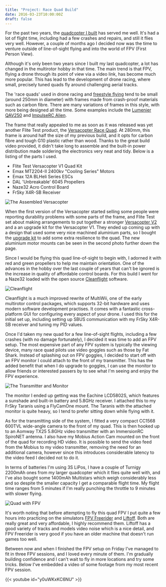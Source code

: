 ```yaml
---
title: "Project: Race Quad Build"
date: 2016-03-23T10:00:00Z
draft: false
---
```


For the past two years, the [quadcopter I built](http://www.seanduffy.co.uk/blog/2013/8/Project:-Quadcopter-Build/) has served me well. It's had a lot of flight time, including had a few crashes and repairs, and still it flies very well. However, a couple of months ago I decided now was the time to venture outside of line-of-sight flying and into the world of FPV (First Person View).

Although it's only been two years since I built my last quadcopter, a lot has changed in the multirotor hobby in that time. The main trend is that FPV, flying a drone through its point of view via a video link, has become much more popular. This has lead to the development of drone racing, where small, precisely tuned quads fly around challenging aerial tracks.

The 'race quads' used in drone racing and [freestyle flying](https://www.youtube.com/watch?v=WQyVEivFMrA) tend to be small (around 250mm in diameter) with  frames made from crash-proof materials such as carbon fibre. There are many variations of frames in this style, with more being designed all the time. Some examples include the [Lumenier QAV250](http://www.lumenier.com/products/multirotors/qav250) and [ImpulseRC Alien](http://impulserc.com/alien-6-fpv-frame).

The frame that really appealed to me as soon as it was released was yet another Flite Test product, the [Versacopter Race Quad](http://flitetest.com/articles/versacopter). At 280mm, this frame is around half the size of my previous build, and it opts for carbon fibre and tough G10 plastic rather than wood. Thanks to the great build video provided, it didn't take long to assemble and the built-in power distribution made soldering the electronics very neat and tidy. Below is a listing of the parts I used.

*	Flite Test Versacopter V1 Quad Kit
*	Emax MT2204-II 2400kv "Cooling Series" Motors
*	Emax 12A BLHeli Series ESCs
*  DAL 'Unbreakable' 6045 Propellers
*  Naze32 Acro Control Board
*  FrSky X4R-SB Receiver

![The Assembled Versacopter](https://farm2.staticflickr.com/1509/25985299505_6b7747c1e5_c.jpg "The Assembled Versacopter")

When the first version of the Versacopter started selling some people were reporting durability problems with some parts of the frame, and Flite Test set about making arrangements to put together a stronger [Versacopter V2](http://store.flitetest.com/ft-versacopter-280-v2-quad-kit/) and a an upgrade kit for the Versacopter V1. They ended up coming up with a design that used some very nice machined aluminium parts, so I bought the [upgrade kit](http://store.flitetest.com/versacopter-aluminum-upgrade-coming-soon/) to add some extra resilience to the quad. The new aluminium motor mounts can be seen in the second photo further down the page.

Since I would be flying this quad line-of-sight to begin with, I adorned it with red and green propellers to help me maintain orientation. One of the advances in the hobby over the last couple of years that can't be ignored is the increase in quality of affordable control boards. For this build I went for a Naze32 loaded with the open source [Cleanflight](http://cleanflight.com) software.

![Cleanflight](https://lh3.googleusercontent.com/WURRlMNkBW4InVgkOkJTmeOvOGQUrkYoR3vlQ5jUy2nRt2ibjgdSy52BYf2i5VGwWOTB1157=s640-h400-e365 "The Cleanflight Configurator")

Cleanflight is a much improved rewrite of MultiWii, one of the early multirotor control packages, which supports 32-bit hardware and uses modern software development practises. It comes with a fantastic cross-platform GUI for configuring every aspect of your drone. I used this for the initial set up, including setting up SBUS communication with my FrSky X4R-SB receiver and tuning my PID values.

Once I'd taken my new quad for a few line-of-sight flights, including a few crashes (with no damage fortunately), I decided it was time to add an FPV setup. The most expensive part of any FPV system is typically the viewing device, many race quad pilots use video goggles such as those by Fat Shark. Instead of splashing out on FPV goggles, I decided to start off with an FPV monitor I could attach to the front of my transmitter. This has the added benefit that when I do upgrade to goggles, I can use the monitor to allow friends or interested passers by to see what I'm seeing and enjoy the FPV experience.

![The Transmitter and Monitor](https://farm2.staticflickr.com/1653/25989454365_c91475c832_c.jpg "My Taranis with the monitor attached")

The monitor I ended up getting was the Eachine LCD5802S, which features a sunshade and built-in battery and 5.8GHz receiver. I attached this to my FrSky Taranis using a FlyCamOne mount. The Taranis with the attached monitor is quite heavy, so I tend to prefer sitting down while flying with it.

As for the transmitting side of the system, I fitted a very compact CC1568 600TVL wide-angle camera to the front of my quad. This is then hooked up to an Aomway TX25 5.8GHz video transmitter with an ImmersionRC SpiroNET antenna. I also have my Mobius Action Cam mounted on the front of the quad for recording HD video. It is possible to send the video feed from the Mobius to my video transmitter, removing the need for an additional camera, however since this introduces considerable latency to the video feed I decided not to do it.

In terms of batteries I'm using 3S LiPos, I have a couple of Turnigy 2200mAh ones from my larger quadcopter which it flies quite well with, and I've also bought some 1400mAh Multistars which weigh considerably less and so despite the smaller capacity I get a comparable flight time. My flight time ranges from 5 minutes if I'm really punching the throttle to 9 minutes with slower flying.

![Quad with FPV](https://farm2.staticflickr.com/1475/25963527426_3647d1d215_c.jpg "The Versacopter, upgraded with aluminium and fully ready for FPV")

It's worth noting that before attempting to fly this quad FPV I put quite a few hours into practicing on the simulators [FPV Freerider](https://fpv-freerider.itch.io/fpv-freerider) and [Liftoff](http://www.liftoff-game.com). Both are really great and very affordable, I highly recommend them. Liftoff has a good variety of tracks and models video noise which is a nice detail, and FPV Freerider is very good if you have an older machine that doesn't run games too well.

Between now and when I finished the FPV setup on Friday I've managed to fit in three FPV sessions, and I loved every minute of them. I'm gradually building confidence and I can't wait to fly in more locations and try some tricks. Below I've embedded a video of some footage from my most recent FPV session.

{{< youtube id="y0uWKxKC6NU" >}}
